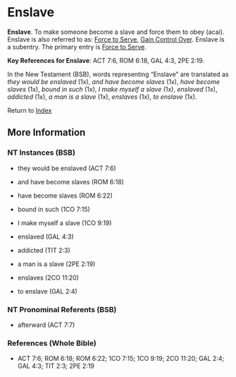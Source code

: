 # Enslave
**Enslave**. 
To make someone become a slave and force them to obey (acai). 
Enslave is also referred to as: 
[Force to Serve](EnticedToServe.md), [Gain Control Over](GainControlOver.md). 
Enslave is a subentry. The primary entry is 
[Force to Serve](EnticedToServe.md). 


**Key References for Enslave**: 
ACT 7:6, ROM 6:18, GAL 4:3, 2PE 2:19. 




In the New Testament (BSB), words representing “Enslave” are translated as 
*they would be enslaved* (1x), *and have become slaves* (1x), *have become slaves* (1x), *bound in such* (1x), *I make myself a slave* (1x), *enslaved* (1x), *addicted* (1x), *a man is a slave* (1x), *enslaves* (1x), *to enslave* (1x). 


Return to [Index](00-Index.md)

## More Information

### NT Instances (BSB)

* they would be enslaved (ACT 7:6)

* and have become slaves (ROM 6:18)

* have become slaves (ROM 6:22)

* bound in such (1CO 7:15)

* I make myself a slave (1CO 9:19)

* enslaved (GAL 4:3)

* addicted (TIT 2:3)

* a man is a slave (2PE 2:19)

* enslaves (2CO 11:20)

* to enslave (GAL 2:4)



### NT Pronominal Referents (BSB)

* afterward (ACT 7:7)



### References (Whole Bible)

* ACT 7:6; ROM 6:18; ROM 6:22; 1CO 7:15; 1CO 9:19; 2CO 11:20; GAL 2:4; GAL 4:3; TIT 2:3; 2PE 2:19



